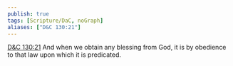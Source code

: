 ```yaml
---
publish: true
tags: [Scripture/DaC, noGraph]
aliases: ["D&C 130:21"]
---
```

[D&C 130:21](https://churchofjesuschrist.org/study/scriptures/dc-testament/dc/130?lang=eng&id=p21#p21) And when we obtain any blessing from God, it is by obedience to that law upon which it is predicated.
